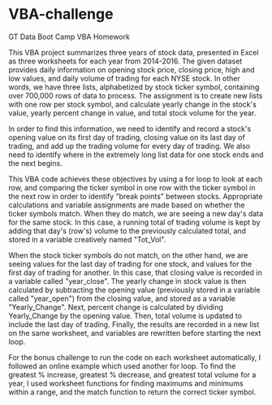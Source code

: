 # VBA-challenge
GT Data Boot Camp VBA Homework

This VBA project summarizes three years of stock data, presented in Excel as three worksheets for each year from 2014-2016. The given dataset provides daily information on opening stock price, closing price, high and low values, and daily volume of trading for each NYSE stock. In other words, we have three lists, alphabetized by stock ticker symbol, containing over 700,000 rows of data to process. The assignment is to create new lists with one row per stock symbol, and calculate yearly change in the stock's value, yearly percent change in value, and total stock volume for the year.

In order to find this information, we need to identify and record a stock's opening value on its first day of trading, closing value on its last day of trading, and add up the trading volume for every day of trading. We also need to identify where in the extremely long list data for one stock ends and the next begins.  

This VBA code achieves these objectives by using a for loop to look at each row, and comparing the ticker symbol in one row with the ticker symbol in the next row in order to identify "break points" between stocks. Appropriate calculations and variable assignments are made based on whether the ticker symbols match. When they do match, we are seeing a new day's data for the same stock. In this case, a running total of trading volume is kept by adding that day's (row's) volume to the previously calculated total, and stored in a variable creatively named "Tot_Vol". 

When the stock ticker symbols do not match, on the other hand, we are seeing values for the last day of trading for one stock, and values for the first day of trading for another. In this case, that closing value is recorded in a variable called "year_close". The yearly change in stock value is then calculated by subtracting the opening value (previously stored in a variable called "year_open") from the closing value, and stored as a variable "Yearly_Change". Next, percent change is calculated by dividing Yearly_Change by the opening value. Then, total volume is updated to include the last day of trading. Finally, the results are recorded in a new list on the same worksheet, and variables are rewritten before starting the next loop.

For the bonus challenge to run the code on each worksheet automatically, I followed an online example which used another for loop. To find the greatest % increase, greatest % decrease, and greatest total volume for a year, I used worksheet functions for finding maximums and minimums within a range, and the match function to return the correct ticker symbol.
